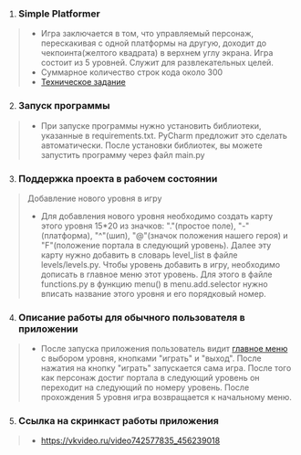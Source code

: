 1. ### **Simple Platformer**
> - Игра заключается в том, что управляемый персонаж, перескакивая с одной платформы на другую, доходит до 
чекпоинта(желтого квадрата) в верхнем углу экрана. Игра состоит из 5 уровней. Служит для развлекательных целей.
> - Суммарное количество строк кода около 300
> - [Техническое задание](materials%2Ftechnical_specification.md)
2. ### **Запуск программы**
> - При запуске программы нужно установить библиотеки, указанные в requirements.txt. PyCharm предложит это сделать 
автоматически. После установки библиотек, вы можете запустить программу через файл main.py
3. ### **Поддержка проекта в рабочем состоянии**
> Добавление нового уровня в игру
> - Для добавления нового уровня необходимо создать карту этого уровня 15*20 из значков: "."(простое поле), "-"(платформа), 
"^"(шип), "@"(значок положения нашего героя) и "F"(положение портала в следующий уровень). 
Далее эту карту нужно добавить в словарь level_list в файле levels/levels.py. Чтобы уровень добавить в игру, 
необходимо дописать в главное меню этот уровень. 
Для этого в файле functions.py в функцию menu() в menu.add.selector нужно вписать название этого уровня и его 
порядковый номер.
4. ### **Описание работы для обычного пользователя в приложении**
> - После запуска приложения пользователь видит [главное меню](materials%2Fmain_menu.png) с выбором уровня, кнопками "играть" и "выход". После нажатия на кнопку "играть" запускается сама игра. После того как персонаж
достиг портала в следующий уровень он переходит на следующий по номеру уровень. После прохождения 5 уровня игра 
возвращается к начальному меню.
5. ### **Ссылка на скринкаст работы приложения**
> - https://vkvideo.ru/video742577835_456239018
